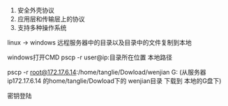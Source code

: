 1. 安全外壳协议
2. 应用层和传输层上的协议
3. 支持多种操作系统

linux -> windows
远程服务器中的目录以及目录中的文件复制到本地

windows打开CMD
pscp -r user@ip:目录所在位置  本地路径

pscp -r root@172.17.6.14:/home/tanglie/Dowload/wenjian G:
(从服务器ip172.17.6.14 的home/tanglie/Dowload下的 wenjian目录 下载到 本地的G盘下)

密钥登陆
